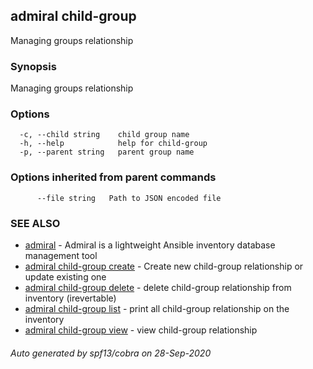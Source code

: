## admiral child-group

Managing groups relationship

### Synopsis

Managing groups relationship

### Options

```
  -c, --child string    child group name
  -h, --help            help for child-group
  -p, --parent string   parent group name
```

### Options inherited from parent commands

```
      --file string   Path to JSON encoded file
```

### SEE ALSO

* [admiral](admiral.md)	 - Admiral is a lightweight Ansible inventory database management tool
* [admiral child-group create](admiral_child-group_create.md)	 - Create new child-group relationship or update existing one
* [admiral child-group delete](admiral_child-group_delete.md)	 - delete child-group relationship from inventory (irevertable)
* [admiral child-group list](admiral_child-group_list.md)	 - print all child-group relationship on the inventory
* [admiral child-group view](admiral_child-group_view.md)	 - view child-group relationship

###### Auto generated by spf13/cobra on 28-Sep-2020
